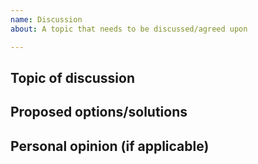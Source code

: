 ```yaml
---
name: Discussion
about: A topic that needs to be discussed/agreed upon

---
```


## Topic of discussion


## Proposed options/solutions


## Personal opinion (if applicable)

